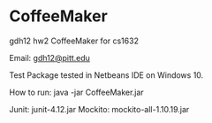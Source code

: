 # CoffeeMaker
gdh12 hw2 CoffeeMaker for cs1632

Email: gdh12@pitt.edu

Test Package tested in Netbeans IDE on Windows 10.

How to run: java -jar CoffeeMaker.jar

Junit: junit-4.12.jar
Mockito: mockito-all-1.10.19.jar